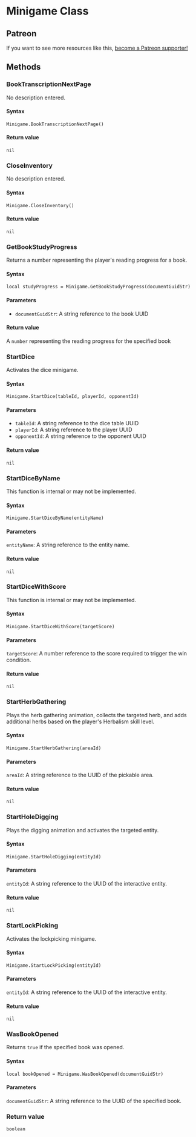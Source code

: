 <!-- TITLE: Minigame Function Reference -->

# Minigame Class
## Patreon

If you want to see more resources like this, [become a Patreon supporter!](https://www.patreon.com/fireundubh) 

## Methods

### BookTranscriptionNextPage

No description entered.

#### **Syntax**

`Minigame.BookTranscriptionNextPage()`

#### **Return value**

`nil`


### CloseInventory

No description entered.

#### **Syntax**

`Minigame.CloseInventory()`

#### **Return value**

`nil`


### GetBookStudyProgress

Returns a number representing the player's reading progress for a book.

#### **Syntax**

`local studyProgress = Minigame.GetBookStudyProgress(documentGuidStr)`

#### **Parameters**

* `documentGuidStr`: A string reference to the book UUID

#### **Return value**

A `number` representing the reading progress for the specified book


### StartDice

Activates the dice minigame.

#### **Syntax**

`Minigame.StartDice(tableId, playerId, opponentId)`

#### **Parameters**

* `tableId`: A string reference to the dice table UUID
* `playerId`: A string reference to the player UUID
* `opponentId`: A string reference to the opponent UUID

#### **Return value**

`nil`


### StartDiceByName

This function is internal or may not be implemented.

#### **Syntax**

`Minigame.StartDiceByName(entityName)`

#### **Parameters**

`entityName`: A string reference to the entity name.

#### Return value

`nil`


### StartDiceWithScore

This function is internal or may not be implemented.

#### **Syntax**

`Minigame.StartDiceWithScore(targetScore)`

#### **Parameters**

`targetScore`: A number reference to the score required to trigger the win condition.

#### **Return value**

`nil`


### StartHerbGathering

Plays the herb gathering animation, collects the targeted herb, and adds additional herbs based on the player's Herbalism skill level.

#### **Syntax**

`Minigame.StartHerbGathering(areaId)`

#### **Parameters**

`areaId`: A string reference to the UUID of the pickable area.

#### **Return value**

`nil`


### StartHoleDigging

Plays the digging animation and activates the targeted entity.

#### **Syntax**

`Minigame.StartHoleDigging(entityId)`

#### **Parameters**

`entityId`: A string reference to the UUID of the interactive entity.

#### **Return value**

`nil`


### StartLockPicking

Activates the lockpicking minigame.

#### **Syntax**

`Minigame.StartLockPicking(entityId)`

#### **Parameters**

`entityId`: A string reference to the UUID of the interactive entity.

#### **Return value**

`nil`


### WasBookOpened

Returns `true` if the specified book was opened.

#### **Syntax**

`local bookOpened = Minigame.WasBookOpened(documentGuidStr)`

#### **Parameters**

`documentGuidStr`: A string reference to the UUID of the specified book.

### Return value

`boolean`
